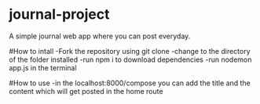 # journal-project
A simple journal web app where you can post everyday. 

#How to intall
-Fork the repository using git clone
-change to the directory of the folder installed
-run npm i to download dependencies
-run nodemon app.js in the terminal

#How to use
-in the localhost:8000/compose you can add the title and the content which will get posted in the home route
